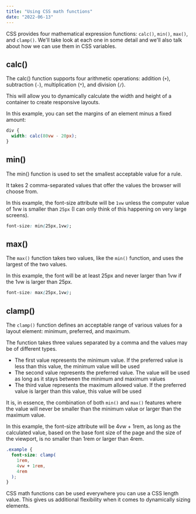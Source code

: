 ```yaml
---
title: "Using CSS math functions"
date: "2022-06-13"
---
```


CSS provides four mathematical expression functions: `calc()`, `min()`, `max()`, and `clamp()`. We'll take look at each one in some detail and we'll also talk about how we can use them in CSS variables.

## calc()

The calc() function supports four arithmetic operations: addition (`+`), subtraction (`-`), multiplication (`*`), and division (`/`).

This will allow you to dynamically calculate the width and height of a container to create responsive layouts.

In this example, you can set the margins of an element minus a fixed amount:

```css
div {
  width: calc(80vw - 20px);
}
```

## min()

The min() function is used to set the smallest acceptable value for a rule.

It takes 2 comma-separated values that offer the values the browser will choose from.

In this example, the font-size attribute will be `1vw` unless the computer value of 1vw is smaller than `25px` (I can only think of this happening on very large screens).

```css
font-size: min(25px,1vw);
```

## max()

The `max()` function takes two values, like the `min()` function, and uses the largest of the two values.

In this example, the font will be at least 25px and never larger than 1vw if the 1vw is larger than 25px.

```css
font-size: max(25px,1vw);
```

## clamp()

The `clamp()` function defines an acceptable range of various values for a layout element: minimum, preferred, and maximum.

The function takes three values separated by a comma and the values may be of different types.

* The first value represents the minimum value. If the preferred value is less than this value, the minimum value will be used
* The second value represents the preferred value. The value will be used as long as it stays between the minimum and maximum values
* The third value represents the maximum allowed value. If the preferred value is larger than this value, this value will be used

It is, in essence, the combination of both `min()` and `max()` features where the value will never be smaller than the minimum value or larger than the maximum value.

In this example, the font-size attribute will be 4vw + 1rem, as long as the calculated value, based on the base font size of the page and the size of the viewport, is no smaller than 1rem or larger than 4rem.

```css
.example {
  font-size: clamp(
    1rem,
    4vw + 1rem,
    4rem
  );
}
```

CSS math functions can be used everywhere you can use a CSS length value. This gives us additional flexibility when it comes to dynamically sizing elements.
